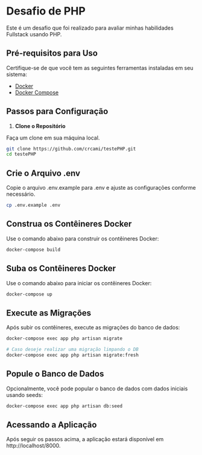 # Desafio de PHP

Este é um desafio que foi realizado para avaliar minhas habilidades Fullstack usando PHP.

## Pré-requisitos para Uso

Certifique-se de que você tem as seguintes ferramentas instaladas em seu sistema:

- [Docker](https://www.docker.com/get-started)
- [Docker Compose](https://docs.docker.com/compose/install/)

## Passos para Configuração

1. **Clone o Repositório**

Faça um clone em sua máquina local.

```sh
git clone https://github.com/crcami/testePHP.git
cd testePHP
```

## Crie o Arquivo .env

Copie o arquivo .env.example para .env e ajuste as configurações conforme necessário.

```sh
cp .env.example .env
```

## Construa os Contêineres Docker

Use o comando abaixo para construir os contêineres Docker:

```sh
docker-compose build
```
## Suba os Contêineres Docker

Use o comando abaixo para iniciar os contêineres Docker:

```sh
docker-compose up
```
## Execute as Migrações

Após subir os contêineres, execute as migrações do banco de dados:

```sh
docker-compose exec app php artisan migrate

# Caso deseje realizar uma migração limpando o DB
docker-compose exec app php artisan migrate:fresh
```

## Popule o Banco de Dados

Opcionalmente, você pode popular o banco de dados com dados iniciais usando seeds:

```sh
docker-compose exec app php artisan db:seed
```

## Acessando a Aplicação

Após seguir os passos acima, a aplicação estará disponível em http://localhost/8000.